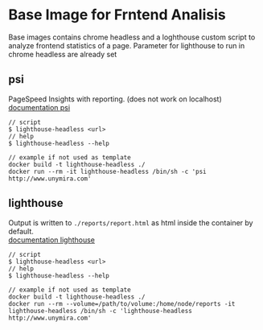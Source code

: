 # Base Image for Frntend Analisis
Base images contains chrome headless and a loghthouse custom script
to analyze frontend statistics of a page. Parameter for lighthouse to run in
chrome headless are already set

## psi
PageSpeed Insights with reporting. (does not work on localhost) <br>
[documentation psi](https://github.com/addyosmani/psi)

    // script
    $ lighthouse-headless <url>
    // help
    $ lighthouse-headless --help

    // example if not used as template
    docker build -t lighthouse-headless ./
    docker run --rm -it lighthouse-headless /bin/sh -c 'psi http://www.unymira.com'

## lighthouse
Output is written to `./reports/report.html` as html inside the container by default. <br>
[documentation lighthouse](https://github.com/GoogleChrome/lighthouse)


    // script
    $ lighthouse-headless <url>
    // help
    $ lighthouse-headless --help

    // example if not used as template
    docker build -t lighthouse-headless ./
    docker run --rm --volume=/path/to/volume:/home/node/reports -it lighthouse-headless /bin/sh -c 'lighthouse-headless http://www.unymira.com'